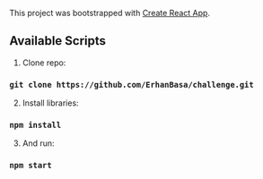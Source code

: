This project was bootstrapped with [Create React App](https://github.com/facebookincubator/create-react-app).

## Available Scripts

1) Clone repo:

### `git clone https://github.com/ErhanBasa/challenge.git`

2) Install libraries:
### `npm install`

3) And run:
### `npm start`